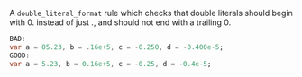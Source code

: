 A `double_literal_format` rule which
 checks that double literals should begin with 0. instead of just .,
 and should not end with a trailing 0.
 ```dart
 BAD:
 var a = 05.23, b = .16e+5, c = -0.250, d = -0.400e-5;
 GOOD:
 var a = 5.23, b = 0.16e+5, c = -0.25, d = -0.4e-5;
 ```
